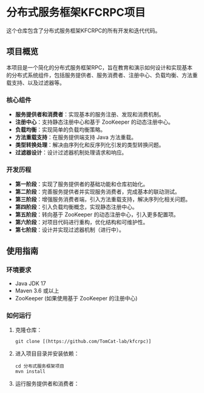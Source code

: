 # 分布式服务框架KFCRPC项目 

这个仓库包含了分布式服务框架KFCRPC的所有开发和迭代代码。

## 项目概览

本项目是一个简化的分布式服务框架RPC，旨在教育和演示如何设计和实现基本的分布式系统组件，包括服务提供者、服务消费者、注册中心、负载均衡、方法重载支持、以及过滤器等。

### 核心组件

- **服务提供者和消费者**：实现基本的服务注册、发现和消费机制。
- **注册中心**：支持静态注册中心和基于 ZooKeeper 的动态注册中心。
- **负载均衡**：实现简单的负载均衡策略。
- **方法重载支持**：在服务提供端支持 Java 方法重载。
- **类型转换处理**：解决由序列化和反序列化引发的类型转换问题。
- **过滤器设计**：设计过滤器机制处理请求和响应。

### 开发历程

- **第一阶段**：实现了服务提供者的基础功能和仓库初始化。
- **第二阶段**：完善服务提供者并实现服务消费者，完成基本的联动测试。
- **第三阶段**：增强服务消费者端，引入方法重载支持，解决序列化相关问题。
- **第四阶段**：引入负载均衡概念，实现静态注册中心。
- **第五阶段**：转向基于 ZooKeeper 的动态注册中心，引入更多配置项。
- **第六阶段**：对项目代码进行重构，优化结构和可维护性。
- **第七阶段**：设计并实现过滤器机制（进行中）。

## 使用指南

### 环境要求

- Java JDK 17 
- Maven 3.6 或以上
- ZooKeeper (如果使用基于 ZooKeeper 的注册中心)

### 如何运行

1. 克隆仓库：
   ```
   git clone [(https://github.com/TomCat-lab/kfcrpc)]
   ```
2. 进入项目目录并安装依赖：
   ```
   cd 分布式服务框架项目
   mvn install
   ```
3. 运行服务提供者和消费者：
